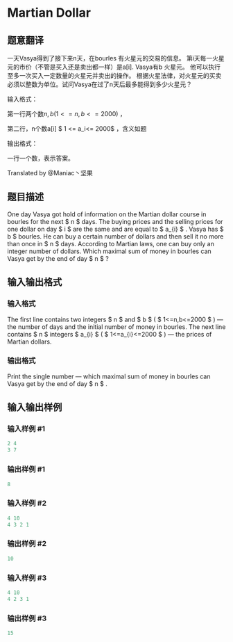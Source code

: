 # Martian Dollar

## 题意翻译

一天Vasya得到了接下来n天，在bourles 有火星元的交易的信息。 第i天每一火星元的市价（不管是买入还是卖出都一样）是a[i]. Vasya有b 火星元。 他可以执行至多一次买入一定数量的火星元并卖出的操作。 根据火星法律，对火星元的买卖必须以整数为单位。试问Vasya在过了n天后最多能得到多少火星元？

输入格式：

第一行两个数$n,b (1 <= n,b <= 2000)$ ，

第二行，n个数a[i] $ 1 <= a_i<= 2000$ ，含义如题

输出格式：

一行一个数，表示答案。

Translated by @Maniac丶坚果 

## 题目描述

One day Vasya got hold of information on the Martian dollar course in bourles for the next $ n $ days. The buying prices and the selling prices for one dollar on day $ i $ are the same and are equal to $ a_{i} $ . Vasya has $ b $ bourles. He can buy a certain number of dollars and then sell it no more than once in $ n $ days. According to Martian laws, one can buy only an integer number of dollars. Which maximal sum of money in bourles can Vasya get by the end of day $ n $ ?

## 输入输出格式

### 输入格式

The first line contains two integers $ n $ and $ b $ ( $ 1<=n,b<=2000 $ ) — the number of days and the initial number of money in bourles. The next line contains $ n $ integers $ a_{i} $ ( $ 1<=a_{i}<=2000 $ ) — the prices of Martian dollars.

### 输出格式

Print the single number — which maximal sum of money in bourles can Vasya get by the end of day $ n $ .

## 输入输出样例

### 输入样例 #1

```cpp
2 4
3 7

```
### 输出样例 #1

```cpp
8

```
### 输入样例 #2

```cpp
4 10
4 3 2 1

```
### 输出样例 #2

```cpp
10

```
### 输入样例 #3

```cpp
4 10
4 2 3 1

```
### 输出样例 #3

```cpp
15

```
